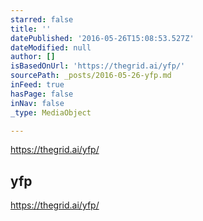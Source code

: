 ```yaml
---
starred: false
title: ''
datePublished: '2016-05-26T15:08:53.527Z'
dateModified: null
author: []
isBasedOnUrl: 'https://thegrid.ai/yfp/'
sourcePath: _posts/2016-05-26-yfp.md
inFeed: true
hasPage: false
inNav: false
_type: MediaObject

---
```

https://thegrid.ai/yfp/

<article style=""><h1>yfp</h1></article>

https://thegrid.ai/yfp/